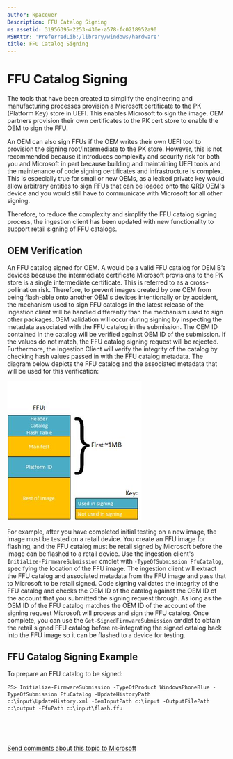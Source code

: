 ```yaml
---
author: kpacquer
Description: FFU Catalog Signing
ms.assetid: 31956395-2253-430e-a578-fc0218952a90
MSHAttr: 'PreferredLib:/library/windows/hardware'
title: FFU Catalog Signing
---
```


# FFU Catalog Signing


The tools that have been created to simplify the engineering and manufacturing processes provision a Microsoft certificate to the PK (Platform Key) store in UEFI. This enables Microsoft to sign the image. OEM partners provision their own certificates to the PK cert store to enable the OEM to sign the FFU.

An OEM can also sign FFUs if the OEM writes their own UEFI tool to provision the signing root/intermediate to the PK store. However, this is not recommended because it introduces complexity and security risk for both you and Microsoft in part because building and maintaining UEFI tools and the maintenance of code signing certificates and infrastructure is complex. This is especially true for small or new OEMs, as a leaked private key would allow arbitrary entities to sign FFUs that can be loaded onto the QRD OEM's device and you would still have to communicate with Microsoft for all other signing.

Therefore, to reduce the complexity and simplify the FFU catalog signing process, the ingestion client has been updated with new functionality to support retail signing of FFU catalogs.

## <span id="OEM_Verification"></span><span id="oem_verification"></span><span id="OEM_VERIFICATION"></span>OEM Verification


An FFU catalog signed for OEM. A would be a valid FFU catalog for OEM B’s devices because the intermediate certificate Microsoft provisions to the PK store is a single intermediate certificate. This is referred to as a cross-pollination risk. Therefore, to prevent images created by one OEM from being flash-able onto another OEM's devices intentionally or by accident, the mechanism used to sign FFU catalogs in the latest release of the ingestion client will be handled differently than the mechanism used to sign other packages. OEM validation will occur during signing by inspecting the metadata associated with the FFU catalog in the submission. The OEM ID contained in the catalog will be verified against OEM ID of the submission. If the values do not match, the FFU catalog signing request will be rejected. Furthermore, the Ingestion Client will verify the integrity of the catalog by checking hash values passed in with the FFU catalog metadata. The diagram below depicts the FFU catalog and the associated metadata that will be used for this verification:

![ffu catalog signing](images/ffucatalogsigning.jpg)

For example, after you have completed initial testing on a new image, the image must be tested on a retail device. You create an FFU image for flashing, and the FFU catalog must be retail signed by Microsoft before the image can be flashed to a retail device. Use the ingestion client's `Initialize-FirmwareSubmission` cmdlet with `-TypeOfSubmission FfuCatalog`, specifying the location of the FFU image. The ingestion client will extract the FFU catalog and associated metadata from the FFU image and pass that to Microsoft to be retail signed. Code signing validates the integrity of the FFU catalog and checks the OEM ID of the catalog against the OEM ID of the account that you submitted the signing request through. As long as the OEM ID of the FFU catalog matches the OEM ID of the account of the signing request Microsoft will process and sign the FFU catalog. Once complete, you can use the `Get-SignedFirmwareSubmission` cmdlet to obtain the retail signed FFU catalog before re-integrating the signed catalog back into the FFU image so it can be flashed to a device for testing.

## <span id="FFU_Catalog_Signing_Example"></span><span id="ffu_catalog_signing_example"></span><span id="FFU_CATALOG_SIGNING_EXAMPLE"></span>FFU Catalog Signing Example


To prepare an FFU catalog to be signed:

``` syntax
PS> Initialize-FirmwareSubmission -TypeOfProduct WindowsPhoneBlue -TypeOfSubmission FfuCatalog -UpdateHistoryPath c:\input\UpdateHistory.xml -OemInputPath c:\input -OutputFilePath c:\output -FfuPath c:\input\flash.ffu
```

 

 

[Send comments about this topic to Microsoft](mailto:wsddocfb@microsoft.com?subject=Documentation%20feedback%20%5Bp_phUpdate\p_phUpdate%5D:%20FFU%20Catalog%20Signing%20%20RELEASE:%20%284/11/2016%29&body=%0A%0APRIVACY%20STATEMENT%0A%0AWe%20use%20your%20feedback%20to%20improve%20the%20documentation.%20We%20don't%20use%20your%20email%20address%20for%20any%20other%20purpose,%20and%20we'll%20remove%20your%20email%20address%20from%20our%20system%20after%20the%20issue%20that%20you're%20reporting%20is%20fixed.%20While%20we're%20working%20to%20fix%20this%20issue,%20we%20might%20send%20you%20an%20email%20message%20to%20ask%20for%20more%20info.%20Later,%20we%20might%20also%20send%20you%20an%20email%20message%20to%20let%20you%20know%20that%20we've%20addressed%20your%20feedback.%0A%0AFor%20more%20info%20about%20Microsoft's%20privacy%20policy,%20see%20http://privacy.microsoft.com/default.aspx. "Send comments about this topic to Microsoft")



